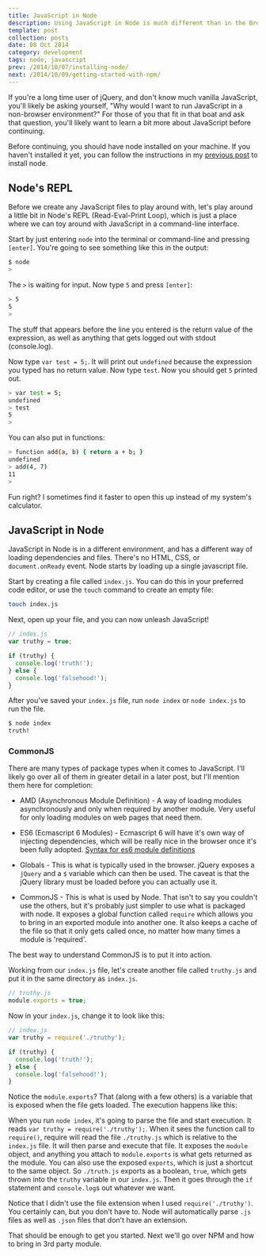 ```yaml
---
title: JavaScript in Node
description: Using JavaScript in Node is much different than in the Browser. Here we'll discuss the differences and similarities.
template: post
collection: posts
date: 08 Oct 2014
category: development
tags: node, javascript
prev: /2014/10/07/installing-node/
next: /2014/10/09/getting-started-with-npm/
---
```


If you're a long time user of jQuery, and don't know much vanilla JavaScript,
you'll likely be asking yourself, "Why would I want to run JavaScript in a
non-browser environment?" For those of you that fit in that boat and ask that
question, you'll likely want to learn a bit more about JavaScript before
continuing.

Before continuing, you should have node installed on your machine. If you
haven't installed it yet, you can follow the instructions in my
[previous post]('/2014/10/07/installing-node/') to install node.

## Node's REPL

Before we create any JavaScript files to play around with, let's play around
a little bit in Node's REPL (Read-Eval-Print Loop), which is just a place where
we can toy around with JavaScript in a command-line interface.

Start by just entering `node` into the terminal or command-line and pressing
`[enter]`. You're going to see something like this in the output:

```bash
$ node
>
```

The `>` is waiting for input. Now type `5` and press `[enter]`:

```bash
> 5
5
>
```

The stuff that appears before the line you entered is the return value of the
expression, as well as anything that gets logged out with stdout (console.log).

Now type `var test = 5;`. It will print out `undefined` because the expression
you typed has no return value. Now type `test`. Now you should get `5` printed
out.

```bash
> var test = 5;
undefined
> test
5
>
```

You can also put in functions:

```bash
> function add(a, b) { return a + b; }
undefined
> add(4, 7)
11
>
```

Fun right? I sometimes find it faster to open this up instead of my system's
calculator.

## JavaScript in Node

JavaScript in Node is in a different environment, and has a different way of
loading dependencies and files. There's no HTML, CSS, or `document.onReady`
event. Node starts by loading up a single javascript file.

Start by creating a file called `index.js`. You can do this in your preferred
code editor, or use the `touch` command to create an empty file:

```bash
touch index.js
```

Next, open up your file, and you can now unleash JavaScript!

```javascript
// index.js
var truthy = true;

if (truthy) {
  console.log('truth!');
} else {
  console.log('falsehood!');
}
```

After you've saved your `index.js` file, run `node index` or `node index.js` to
run the file.

```bash
$ node index
truth!
```

### CommonJS

There are many types of package types when it comes to JavaScript. I'll likely
go over all of them in greater detail in a later post, but I'll mention them
here for completion:

* AMD (Asynchronous Module Definition) - A way of loading modules asynchronously
and only when required by another module. Very useful for only loading modules
on web pages that need them.

* ES6 (Ecmascript 6 Modules) - Ecmascript 6 will have it's own way of injecting
dependencies, which will be really nice in the browser once it's been fully
adopted.
[Syntax for es6 module definitions](http://www.2ality.com/2014/09/es6-modules-final.html)

* Globals - This is what is typically used in the browser. jQuery exposes a
`jQuery` and a `$` variable which can then be used. The caveat is that the
jQuery library must be loaded before you can actually use it.

* CommonJS - This is what is used by Node. That isn't to say you couldn't use
the others, but it's probably just simpler to use what is packaged with node.
It exposes a global function called `require` which allows you to bring in an
exported module into another one. It also keeps a cache of the file so that it
only gets called once, no matter how many times a module is 'required'.

The best way to understand CommonJS is to put it into action.

Working from our `index.js` file, let's create another file called `truthy.js`
and put it in the same directory as `index.js`.

```javascript
// truthy.js
module.exports = true;
```

Now in your `index.js`, change it to look like this:

```javascript
// index.js
var truthy = require('./truthy');

if (truthy) {
  console.log('truth!');
} else {
  console.log('falsehood!');
}
```

Notice the `module.exports`? That (along with a few others) is a variable that
is exposed when the file gets loaded. The execution happens like this:

When you run `node index`, it's going to parse the file and start execution. It
reads `var truthy = require('./truthy');`. When it sees the function call to
`require()`, require will read the file `./truthy.js` which is relative to the
`index.js` file. It will then parse and execute that file. It exposes the
`module` object, and anything you attach to `module.exports` is what gets
returned as the module. You can also use the exposed `exports`, which is just a
shortcut to the same object. So `./truth.js` exports as a boolean, `true`, which
gets thrown into the `truthy` variable in our `index.js`. Then it goes through
the `if` statement and `console.log`s out whatever we want.

Notice that I didn't use the file extension when I used `require('./truthy')`.
You certainly can, but you don't have to. Node will automatically parse `.js`
files as well as `.json` files that don't have an extension.

That should be enough to get you started. Next we'll go over NPM and how to
bring in 3rd party module.
